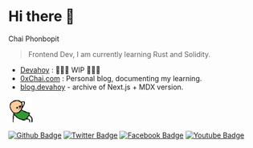 # Hi there 👋

Chai Phonbopit
> Frontend Dev, I am currently learning Rust and Solidity.

* [Devahoy](https://devahoy.com) : 🚧🚧🚧 WIP 🚧🚧🚧
* [0xChai.com](https://0xchai.com) : Personal blog, documenting my learning.
* [blog.devahoy](https://blog.devahoy.com) - archive of Next.js + MDX version.

<img width="48" src="https://github.com/Phonbopit/phonbopit/blob/master/awyeah.gif" />

[![Github Badge](http://img.shields.io/badge/-Github-black?style=flat-square&logo=github&link=https://github.com/phonbopit/)](https://github.com/phonbopit/) [![Twitter Badge](https://img.shields.io/badge/-Twitter-1da1f2?style=flat-square&logo=Twitter&logoColor=white&link=https://www.twitter.com/phonbopit/)](https://www.twitter.com/phonbopit) [![Facebook Badge](https://img.shields.io/badge/-Facebook-3b5998?style=flat-square&logo=Facebook&logoColor=white&link=https://facebook.com/phonbopit)](https://facebook.com/phonbopit) [![Youtube Badge](https://img.shields.io/badge/-Youtube-ff0000?style=flat-square&logo=Youtube&logoColor=white&link=https://youtube.com/c/DevahoyOfficial)](https://youtube.com/c/DevahoyOfficial)
